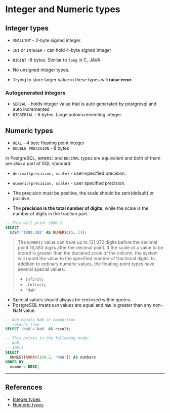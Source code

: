 # Integer and Numeric types

## Integer types

* `SMALLINT` - 2-byte signed integer.
* `INT` or `INTEGER` - can hold 4-byte signed integer
* `BIGINT` -8 bytes. Similar to `long` in C, JAVA

* No unsigned integer types.
* Trying to store larger value in these types will **raise error**.

### Autogenerated integers

* `SERIAL` - holds integer value that is auto generated by postgresql and auto incremented
* `BIGSERIAL` - 8 bytes. Large autoincrementing integer.

## Numeric types

* `REAL` - 4 byte floating point integer
* `DOUBLE PRECISION` - 8 bytes

In PostgreSQL, `NUMERIC` and `DECIMAL` types are equivalent and both of them are also a part of SQL standard.

* `decimal(precision, scale)` - user-specified precision.
* `numeric(precision, scale)` - user specified precision.

* The precision must be positive, the scale should be zero(default) or positive.
* The **precision is the total number of digits**, while the scale is the number of digits in the fraction part.

```Sql
-- This will print 1000.3
SELECT
  CAST('1000.282' AS NUMERIC(5, 1));
```

> The `NUMERIC` value can have up to 131,072 digits before the decimal point 16,383 digits after the decimal point.
> If the scale of a value to be stored is greater than the declared scale of the column, the system will round the value to the specified number of fractional digits.
> In addition to ordinary numeric values, the floating-point types have several special values:
>
> * `Infinity`
> * `-Infinity`
> * `'NaN'`

* Special values should always be enclosed within quotes.
* PostgreSQL treats `NaN` values are equal and `NaN` is greater than any non-NaN value.

```Sql
-- Nan equals NaN in comparison
-- returns true
SELECT 'NaN'='NaN' AS result;

-- This prints in the following order
-- NaN
-- 100.2
SELECT
  UNNEST(ARRAY[100.2, 'NaN']) AS numbers
ORDER BY
  numbers DESC;
```

---

## References

* [Integer types](https://www.postgresqltutorial.com/postgresql-integer/)
* [Numeric types](https://www.postgresqltutorial.com/postgresql-numeric/)
